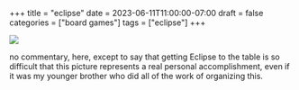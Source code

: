 +++
title = "eclipse"
date = 2023-06-11T11:00:00-07:00
draft = false
categories = ["board games"]
tags = ["eclipse"]
+++

![](./eclipse.png)

no commentary, here, except to say that getting Eclipse
to the table is so difficult that this picture represents
a real personal accomplishment, even if it was my younger
brother who did all of the work of organizing this.